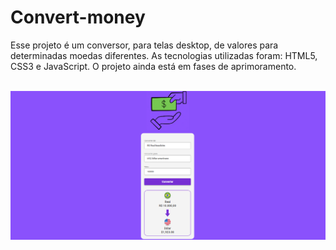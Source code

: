 # Convert-money

<p>Esse projeto é um conversor, para telas desktop, de valores para determinadas moedas diferentes. As tecnologias utilizadas foram: HTML5, CSS3 e JavaScript. O projeto ainda está em fases de aprimoramento.</p>
<br>
<img src="./assets/interface.png" alt="convert-money">